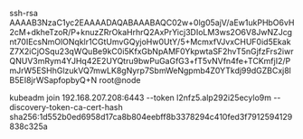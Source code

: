 ssh-rsa AAAAB3NzaC1yc2EAAAADAQABAAABAQC02w+0lg05ajV/aEw1ukPHbO6vH2cM+dkheTzoR/P+knuzZRrOkaHrhrQ2AxPrYicj3DIoLM3ws2O6V8JwNZJcgnt70IEcsNmOlONqklr1CGtUmvGQyjoHw0UtY/5+McmxfVJvxCHUF0id5EkakZ7X2iCjOSqu23qWQuBe9kC0i5KfxGbNpAMF0YkpwtaSF2hvT5nGjfzFrs2iwrQNUV3mRym4YJHq42E2UYQtru9bwPuGaGfG3+fT5vNVfn4fe+TCKmfjI2/PmJrW5ESHhGlzukVQ7mwLK8gNyrp7SbmWeNgpmb4Z0YTkdj99dGZBCxj8lB5EI8jrWSapfopbyQ+N root@node


kubeadm join 192.168.207.208:6443 --token l2nfz5.alp292i25ecylo9m --discovery-token-ca-cert-hash sha256:1d552b0ed6958d17ca8b804eebff8b3378294c410fed3f7912594129838c325a 


